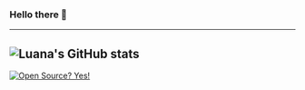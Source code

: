 ### Hello there 👋

<!--
**LuanaVieira95/LuanaVieira95** is a ✨ _special_ ✨ repository because its `README.md` (this file) appears on your GitHub profile.

[! https://img.shields.io/badge/-luanavieira9519@gmail.com-D14836?style=for-the-badge&logo=gmail&logoColor=white (luanavieira9519@gmail.com)


Here are some ideas to get you started:

- 🔭 I’m currently working on ...
- 🌱 I’m currently learning ...
- 👯 I’m looking to collaborate on ...
- 🤔 I’m looking for help with ...
- 💬 Ask me about ...
- 📫 How to reach me: ...
- 😄 Pronouns: ...
- ⚡ Fun fact: ...
-->


---
![Luana's GitHub stats](https://github-readme-stats.vercel.app/api?username=LuanaVieira95&show_icons=true&theme=radical)
---
[![Open Source? Yes!](https://badgen.net/badge/Open%20Source%20%3F/Yes%21/blue?icon=github)](https://github.com/Naereen/badges/)

